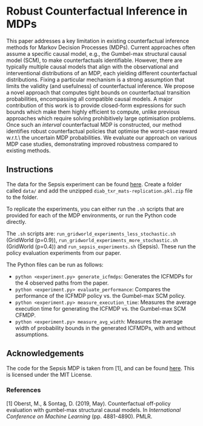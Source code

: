 # Robust Counterfactual Inference in MDPs

This paper addresses a key limitation in existing counterfactual inference methods for Markov Decision Processes (MDPs). Current approaches often assume a specific causal model, e.g., the Gumbel-max structural causal model (SCM), to make counterfactuals identifiable. However, there are typically multiple causal models that align with the observational and interventional distributions of an MDP, each yielding different counterfactual distributions. Fixing a particular mechanism is a strong assumption that limits the validity (and usefulness) of counterfactual inference. We propose a novel approach that computes tight bounds on counterfactual transition probabilities, encompassing all compatible causal models. A major contribution of this work is to provide closed-form expressions for such bounds which make them highly efficient to compute, unlike previous approaches which require solving prohibitively large optimisation problems. Once such an _interval_ counterfactual MDP is constructed, our method identifies robust counterfactual policies that optimise the worst-case reward w.r.t.\ the uncertain MDP probabilities. We evaluate our approach on various MDP case studies, demonstrating improved robustness compared to existing methods.

## Instructions
The data for the Sepsis experiment can be found [here](https://github.com/GuyLor/gumbel_max_causal_gadgets_part2/tree/main/data). Create a folder called `data/` and add the unzipped `diab_txr_mats-replication.pkl.zip` file to the folder.

To replicate the experiments, you can either run the `.sh` scripts that are provided for each of the MDP environments, or run the Python code directly.

The `.sh` scripts are: `run_gridworld_experiments_less_stochastic.sh` (GridWorld (p=0.9)), `run_gridworld_experiments_more_stochastic.sh` (GridWorld (p=0.4)) and `run_sepsis_experiments.sh` (Sepsis). These run the policy evaluation experiments from our paper.

The Python files can be run as follows:

* `python <experiment.py> generate_icfmdps`: Generates the ICFMDPs for the 4 observed paths from the paper.
* `python <experiment.py> evaluate_performance`: Compares the performance of the ICFMDP policy vs. the Gumbel-max SCM policy.
* `python <experiment.py> measure_execution_time`: Measures the average execution time for generating the ICFMDP vs. the Gumbel-max SCM CFMDP.
* `python <experiment.py> measure_avg_width`: Measures the average width of probability bounds in the generated ICFMDPs, with and without assumptions.

## Acknowledgements
The code for the Sepsis MDP is taken from [1], and can be found [here](https://github.com/clinicalml/gumbel-max-scm). This is licensed under the MIT License.

### References
[1] Oberst, M., & Sontag, D. (2019, May). Counterfactual off-policy evaluation with gumbel-max structural causal models. In _International Conference on Machine Learning_ (pp. 4881-4890). PMLR.
